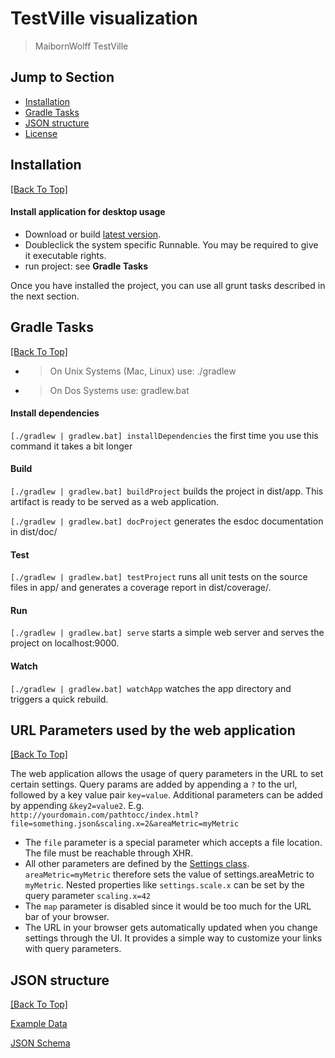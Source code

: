 # TestVille visualization

> MaibornWolff TestVille

## Jump to Section

* [Installation](#installation)
* [Gradle Tasks](#grunt-tasks)
* [JSON structure](#json-structure)
* [License](LICENSE.md)

## Installation
[[Back To Top]](#jump-to-section)

#### Install application for desktop usage

* Download or build [latest version](https://github.com/MaibornWolff/TestVille/releases/latest). 
* Doubleclick the system specific Runnable. You may be required to give it executable rights. 
* run project: see **Gradle Tasks**

Once you have installed the project, you can use all grunt tasks described in the next section.

## Gradle Tasks
[[Back To Top]](#jump-to-section)
* > On Unix Systems (Mac, Linux) use: ./gradlew
* > On Dos Systems use: gradlew.bat

#### Install dependencies

`[./gradlew | gradlew.bat] installDependencies` the first time you use this command it takes a bit longer

#### Build
 
`[./gradlew | gradlew.bat] buildProject` builds the project in dist/app. This artifact is ready to be served as a web application.

`[./gradlew | gradlew.bat] docProject` generates the esdoc documentation in dist/doc/


#### Test

`[./gradlew | gradlew.bat] testProject` runs all unit tests on the source files in app/ and generates a coverage report in dist/coverage/.

#### Run

`[./gradlew | gradlew.bat] serve` starts a simple web server and serves the project on localhost:9000.

#### Watch

`[./gradlew | gradlew.bat] watchApp` watches the app directory and triggers a quick rebuild.

## URL Parameters used by the web application
[[Back To Top]](#jump-to-section)

The web application allows the usage of query parameters in the URL to set 
certain settings. Query params are added by appending a `?` to the url, 
followed by a key value pair `key=value`. Additional parameters can be 
added by appending `&key2=value2`. E.g. `http://yourdomain.com/pathtocc/index.html?file=something.json&scaling.x=2&areaMetric=myMetric`

* The `file` parameter is a special parameter which accepts a file location. The file must be reachable through XHR.
* All other parameters are defined by the [Settings class](./app/TestVille/core/settings/model/settings.js). 
`areaMetric=myMetric` therefore sets the value of settings.areaMetric to `myMetric`. Nested properties like `settings.scale.x` can be 
set by the query parameter `scaling.x=42`
* The `map` parameter is disabled since it would be too much for the URL bar of your browser.
* The URL in your browser gets automatically updated when you change settings through the UI. 
It provides a simple way to customize your links with query parameters.

## JSON structure
[[Back To Top]](#jump-to-section)

[Example Data](./visualization/app/testVille/sample.json)

[JSON Schema](./visualization/app/testVille/core/data/schema.json)
